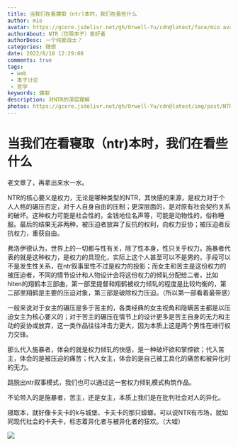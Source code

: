 ```yaml
---
title: 当我们在看寝取（ntr)本时，我们在看些什么
author: mio
avatar: https://gcore.jsdelivr.net/gh/Orwell-Yu/cdn@latest/face/mio avatar.jpg
authorAbout: NTR（仅限本子）爱好者
authorDesc: 一个纯爱战士？
categories: 随想
date: 2022/8/18 12:29:00
comments: true
tags: 
 - web
 - 本子讨论
 - 哲学
keywords: 寝取
description: 对NTR的深层理解
photos: https://gcore.jsdelivr.net/gh/Orwell-Yu/cdn@latest/img/post/NTR/cover.jpg
---
```


# 当我们在看寝取（ntr)本时，我们在看些什么

老文章了，再拿出来水一水。

NTR的核心要义是权力，无论是哪种类型的NTR，其快感的来源，是权力对于个人人格的碾压否定，对于人自身自由的压制；更深层面的，是对原有社会契约关系的破坏。这种权力可能是社会性的，金钱地位名声等，可能是动物性的，俗称睡服。最后的结果无非两种，被压迫者放弃了反抗的权利，向权力妥协；被压迫者反抗权力，重获自由。

弗洛伊德认为，世界上的一切都与性有关，除了性本身，性只关乎权力。施暴者代表的就是这种权力，是权力的具现化，实际上这个人甚至可以不是男的，手段可以不是发生性关系，在ntr叙事里性不过是权力的投影；而女主和苦主是这份权力的被压迫者，不同的情节设计和人物设计会将这份权力的倾轧分配给二者，比如hiten的翔鹤本三部曲，第一部里提督和翔鹤被权力倾轧的程度是比较均衡的，第二部里翔鹤是主要的压迫对象，第三部是破除权力压迫。（所以第一部看着最带感）

一般来说对于女主的碾压是多于苦主的，各类经典的女主视角和隐瞒苦主都是以压迫女主为核心要义的；对于苦主的碾压在情节上的设计更多是苦主自身的无力和主动的妥协或放弃，这一类作品往往冲击力更大，因为本质上这是两个男性在进行权力交锋。

那么代入施暴者，体会的就是权力倾轧的快感，是一种破坏欲和掌控欲；代入苦主，体会的是被压迫的痛苦；代入女主，体会的是自己被工具化的痛苦和被异化时的无力。

跳脱出ntr叙事模式，我们也可以通过这一套权力倾轧模式构筑作品。

不论带入的是施暴者，苦主，还是女主，本质上我们是在批判社会对人的异化。

寝取本，就好像卡夫卡的k与城堡、卡夫卡的那只蟑螂，可以说NTR有市场，就如同现代社会的卡夫卡，标志着异化者与被异化者的狂欢。（大嘘）

![](https://gcore.jsdelivr.net/gh/Orwell-Yu/cdn@latest/img/post/NTR/p1.jpg)
